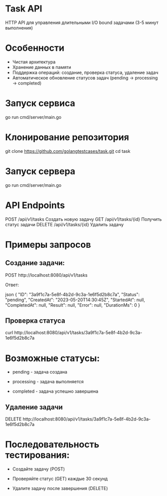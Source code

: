 # Task API

HTTP API для управления длительными I/O bound задачами (3-5 минут выполнения)

# Особенности
- Чистая архитектура
- Хранение данных в памяти
- Поддержка операций: создание, проверка статуса, удаление задач
- Автоматическое обновление статусов задач (pending → processing → completed)

# Запуск сервиса
go run cmd/server/main.go

# Клонирование репозитория
git clone https://github.com/golangtestcases/task.git
cd task

# Запуск сервера
go run cmd/server/main.go

# API Endpoints
POST	/api/v1/tasks	Создать новую задачу
GET	/api/v1/tasks/{id}	Получить статус задачи
DELETE	/api/v1/tasks/{id}	Удалить задачу

# Примеры запросов
## Создание задачи:
POST http://localhost:8080/api/v1/tasks

Ответ:

json
{
    "ID": "3a9f1c7a-5e8f-4b2d-9c3a-1e6f5d2b8c7a",
    "Status": "pending",
    "CreatedAt": "2023-05-20T14:30:45Z",
    "StartedAt": null,
    "CompletedAt": null,
    "Result": null,
    "Error": null,
    "DurationMs": 0
}
## Проверка статуса

curl http://localhost:8080/api/v1/tasks/3a9f1c7a-5e8f-4b2d-9c3a-1e6f5d2b8c7a
# Возможные статусы:

- pending - задача создана

- processing - задача выполняется

- completed - задача успешно завершена

## Удаление задачи

DELETE http://localhost:8080/api/v1/tasks/3a9f1c7a-5e8f-4b2d-9c3a-1e6f5d2b8c7a

# Последовательность тестирования:

- Создайте задачу (POST)

- Проверяйте статус (GET) каждые 30 секунд

- Удалите задачу после завершения (DELETE)